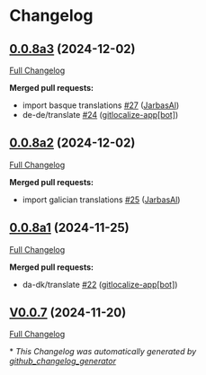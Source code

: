 # Changelog

## [0.0.8a3](https://github.com/OpenVoiceOS/ovos-skill-moviemaster/tree/0.0.8a3) (2024-12-02)

[Full Changelog](https://github.com/OpenVoiceOS/ovos-skill-moviemaster/compare/0.0.8a2...0.0.8a3)

**Merged pull requests:**

- import basque translations [\#27](https://github.com/OpenVoiceOS/ovos-skill-moviemaster/pull/27) ([JarbasAl](https://github.com/JarbasAl))
- de-de/translate [\#24](https://github.com/OpenVoiceOS/ovos-skill-moviemaster/pull/24) ([gitlocalize-app[bot]](https://github.com/apps/gitlocalize-app))

## [0.0.8a2](https://github.com/OpenVoiceOS/ovos-skill-moviemaster/tree/0.0.8a2) (2024-12-02)

[Full Changelog](https://github.com/OpenVoiceOS/ovos-skill-moviemaster/compare/0.0.8a1...0.0.8a2)

**Merged pull requests:**

- import galician translations [\#25](https://github.com/OpenVoiceOS/ovos-skill-moviemaster/pull/25) ([JarbasAl](https://github.com/JarbasAl))

## [0.0.8a1](https://github.com/OpenVoiceOS/ovos-skill-moviemaster/tree/0.0.8a1) (2024-11-25)

[Full Changelog](https://github.com/OpenVoiceOS/ovos-skill-moviemaster/compare/V0.0.7...0.0.8a1)

**Merged pull requests:**

- da-dk/translate [\#22](https://github.com/OpenVoiceOS/ovos-skill-moviemaster/pull/22) ([gitlocalize-app[bot]](https://github.com/apps/gitlocalize-app))

## [V0.0.7](https://github.com/OpenVoiceOS/ovos-skill-moviemaster/tree/V0.0.7) (2024-11-20)

[Full Changelog](https://github.com/OpenVoiceOS/ovos-skill-moviemaster/compare/0.0.7...V0.0.7)



\* *This Changelog was automatically generated by [github_changelog_generator](https://github.com/github-changelog-generator/github-changelog-generator)*
